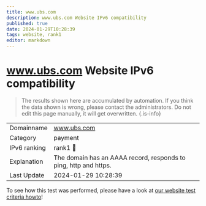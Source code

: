 ```yaml
---
title: www.ubs.com
description: www.ubs.com Website IPv6 compatibility
published: true
date: 2024-01-29T10:28:39
tags: website, rank1
editor: markdown
---
```


# www.ubs.com Website IPv6 compatibility

> The results shown here are accumulated by automation. If you think the data shown is wrong, please contact the administrators. 
> Do not edit this page manually, it will get overwritten.
{.is-info}


|   |   |
| - | - |
| Domainname | www.ubs.com
| Category | payment |
| IPv6 ranking | rank1 :1st_place_medal: |
| Explanation | The domain has an AAAA record, responds to ping, http and https. |
| Last Update | 2024-01-29 10:28:39 |

To see how this test was performed, please have a look at [our website test criteria howto](/howto/testcriteria/website)!

